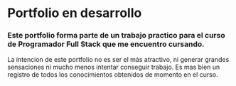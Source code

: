 <h1> Portfolio en desarrollo</h1>
<h3> Este portfolio forma parte de un trabajo practico para el curso de Programador Full Stack que me encuentro cursando.</h3>
<p>La intencion de este portfolio no es ser el más atractivo, ni generar grandes sensaciones ni mucho menos intentar conseguir trabajo. Es mas bien un registro
de todos los conocimientos obtenidos de momento en el curso.</p>
